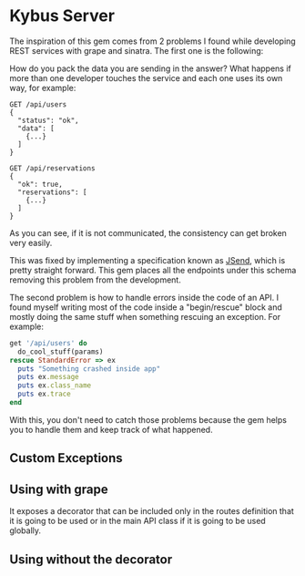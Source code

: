# Kybus Server

The inspiration of this gem comes from 2 problems I found while developing
REST services with grape and sinatra. The first one is the following:

How do you pack the data you are sending in the answer? What happens if more
than one developer touches the service and each one uses its own way,
for example:

```
GET /api/users
{
  "status": "ok",
  "data": [
    {...}
  ]
}

GET /api/reservations
{
  "ok": true,
  "reservations": [
    {...}
  ]
}
```

As you can see, if it is not communicated, the consistency can get broken very
easily.

This was fixed by implementing a specification known as [JSend](https://github.com/omniti-labs/jsend), which is pretty
straight forward. This gem places all the endpoints under this schema removing
this problem from the development.

The second problem is how to handle errors inside the code of an API. I found
myself writing most of the code inside a "begin/rescue" block and mostly doing
the same stuff when something rescuing an exception. For example:

```ruby
get '/api/users' do
  do_cool_stuff(params)
rescue StandardError => ex
  puts "Something crashed inside app"
  puts ex.message
  puts ex.class_name
  puts ex.trace
end
```

With this, you don't need to catch those problems because the gem helps you to
handle them and keep track of what happened.

## Custom Exceptions

## Using with grape

It exposes a decorator that can be included only in the routes definition that
it is going to be used or in the main API class if it is going to be used globally.

## Using without the decorator
